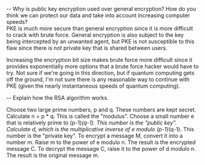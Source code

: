 -- Why is public key encryption used over general encryption? How do you think we can protect our data and take into account increasing computer speeds?  
PKE is much more secure than general encryption since it is more difficult to crack with brute force. General encryption is also subject to the key being intercepted by an unwanted agent, but PKE is not susceptible to this flaw since there is not private key that is shared between users.  

Increasing the encryption bit size makes brute force more difficult since it provides exponentially more options that a brute force hacker would have to try. Not sure if we're going in this direction, but if quantum computing gets off the ground, I'm not sure there is any reasonable way to continue with PKE (given the nearly instantaneous speeds of quantum computing).  

-- Explain how the RSA algorithm works.  

Choose two large prime numbers, p and q. These numbers are kept secret. Calculate n = p * q. This is called the "modulus". Choose a small number e that is relatively prime to (p-1)*(q-1). This number is the "public key". Calculate d, which is the multiplicative inverse of e modulo (p-1)*(q-1). This number is the "private key". To encrypt a message M, convert it into a number m. Raise m to the power of e modulo n. The result is the encrypted message C. To decrypt the message C, raise it to the power of d modulo n. The result is the original message m.